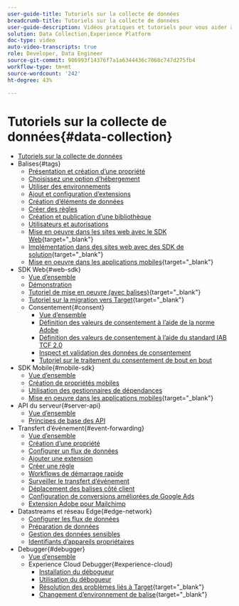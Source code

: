 ```yaml
---
user-guide-title: Tutoriels sur la collecte de données
breadcrumb-title: Tutoriels sur la collecte de données
user-guide-description: Vidéos pratiques et tutoriels pour vous aider à utiliser efficacement la collecte de données dans Experience Platform.
solution: Data Collection,Experience Platform
doc-type: video
auto-video-transcripts: true
role: Developer, Data Engineer
source-git-commit: 906993f14376f7a1a6344436c7068c747d275fb4
workflow-type: tm+mt
source-wordcount: '242'
ht-degree: 43%

---
```



# Tutoriels sur la collecte de données{#data-collection}

+ [Tutoriels sur la collecte de données](overview.md)
+ Balises{#tags}
   + [Présentation et création d’une propriété](tags/create-a-property.md)
   + [Choisissez une option d’hébergement](tags/choose-a-hosting-option.md)
   + [Utiliser des environnements](tags/use-environments.md)
   + [Ajout et configuration d’extensions](tags/add-and-configure-extensions.md)
   + [Création d’éléments de données](tags/create-data-elements.md)
   + [Créer des règles](tags/build-rules.md)
   + [Création et publication d’une bibliothèque](tags/build-and-publish-a-library.md)
   + [Utilisateurs et autorisations](tags/users-and-permissions.md)
   + [Mise en oeuvre dans les sites web avec le SDK Web](https://experienceleague.adobe.com/docs/platform-learn/implement-web-sdk/overview.html?lang=fr){target="_blank"}
   + [Implémentation dans des sites web avec des SDK de solution](https://experienceleague.adobe.com/docs/platform-learn/implement-in-websites/overview.html?lang=fr){target="_blank"}
   + [Mise en oeuvre dans les applications mobiles](https://experienceleague.adobe.com/docs/platform-learn/implement-mobile-sdk/overview.html?lang=fr){target="_blank"}
+ SDK Web{#web-sdk}
   + [Vue d’ensemble](web-sdk/overview.md)
   + [Démonstration](web-sdk/demo.md)
   + [Tutoriel de mise en oeuvre (avec balises)](https://experienceleague.adobe.com/docs/platform-learn/implement-web-sdk/overview.html?lang=fr){target="_blank"}
   + [Tutoriel sur la migration vers Target](https://experienceleague.adobe.com/docs/platform-learn/migrate-target-to-websdk/introduction.html?lang=fr){target="_blank"}
   + Consentement{#consent}
      + [Vue d’ensemble](web-sdk/consent/overview.md)
      + [Définition des valeurs de consentement à l’aide de la norme Adobe](web-sdk/consent/set-consent-adobe.md)
      + [Définition des valeurs de consentement à l’aide du standard IAB TCF 2.0](web-sdk/consent/set-consent-iab.md)
      + [Inspect et validation des données de consentement](web-sdk/consent/inspect.md)
      + [Tutoriel sur le traitement du consentement de bout en bout](web-sdk/consent/tutorial.md)
+ SDK Mobile{#mobile-sdk}
   + [Vue d’ensemble](mobile-sdk/overview.md)
   + [Création de propriétés mobiles](mobile-sdk/create-mobile-properties.md)
   + [Utilisation des gestionnaires de dépendances](mobile-sdk/use-dependency-managers.md)
   + [Mise en oeuvre dans les applications mobiles](https://experienceleague.adobe.com/docs/platform-learn/implement-mobile-sdk/overview.html?lang=fr){target="_blank"}
+ API du serveur{#server-api}
   + [Vue d’ensemble](server-api/overview.md)
   + [Principes de base des API](server-api/introduction.md)
+ Transfert dʼévénement{#event-forwarding}
   + [Vue d’ensemble](event-forwarding/overview.md)
   + [Création d’une propriété](event-forwarding/create-a-property.md)
   + [Configurer un flux de données](event-forwarding/set-up-a-datastream.md)
   + [Ajouter une extension](event-forwarding/add-an-extension.md)
   + [Créer une règle](event-forwarding/create-a-rule.md)
   + [Workflows de démarrage rapide](event-forwarding/quick-start-workflows.md)
   + [Surveiller le transfert d’événement](event-forwarding/monitor.md)
   + [Déplacement des balises côté client](event-forwarding/consider-moving-tags.md)
   + [Configuration de conversions améliorées de Google Ads](event-forwarding/set-up-google-ads-enhanced-conversions.md)
   + [Extension Adobe pour Mailchimp](event-forwarding/adobe-extension-for-mailchimp.md)
+ Datastreams et réseau Edge{#edge-network}
   + [Configurer les flux de données](edge/configure-datastreams.md)
   + [Préparation de données](edge/data-prep.md)
   + [Gestion des données sensibles](edge/manage-sensitive-data-in-datastreams.md)
   + [Identifiants d’appareils propriétaires](edge/generate-first-party-device-ids.md)
+ Debugger{#debugger}
   + [Vue d’ensemble](debugger/overview.md)
   + Experience Cloud Debugger{#experience-cloud}
      + [Installation du débogueur](debugger/experience-cloud/add-the-extension.md)
      + [Utilisation du débogueur](debugger/experience-cloud/use-the-experience-cloud-debugger.md)
      + [Résolution des problèmes liés à Target](https://experienceleague.adobe.com/docs/target-learn/tutorials/troubleshooting/troubleshoot-with-the-experience-cloud-debugger.html){target="_blank"}
      + [Changement d’environnement de balise](https://experienceleague.adobe.com/docs/platform-learn/implement-in-websites/configure-tags/switch-environments.html){target="_blank"}
